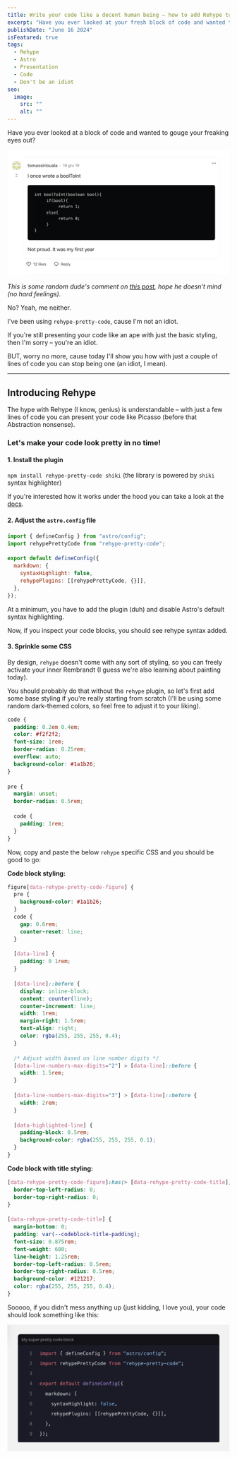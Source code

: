 ```yaml
---
title: Write your code like a decent human being – how to add Rehype to your next Astro project
excerpt: "Have you ever looked at your fresh block of code and wanted to gouge your freaking eyes out? Yeah, me neither. I’ve been using Rehype plugin, cause I’m not an idiot."
publishDate: "June 16 2024"
isFeatured: true
tags:
  - Rehype
  - Astro
  - Presentation
  - Code
  - Don't be an idiot
seo:
  image:
    src: ""
    alt: ""
---
```


Have you ever looked at a block of code and wanted to gouge your freaking eyes out?

![Ugly ass code.](../../assets/blog/how-to-prettify-code-in-astro/ugly-ass-code.png)

_This is some random dude's comment on [this post](https://dev.to/weeb/what-s-one-of-the-ugliest-piece-of-code-you-ve-written-so-far-1ej3), hope he doesn't mind (no hard feelings)._

No? Yeah, me neither.

I've been using `rehype-pretty-code`, cause I'm not an idiot.

If you're still presenting your code like an ape with just the basic styling, then I'm sorry – you're an idiot.

BUT, worry no more, cause today I'll show you how with just a couple of lines of code you can stop being one (an idiot, I mean).

---

## Introducing Rehype

The hype with Rehype (I know, genius) is understandable – with just a few lines of code you can present your code like Picasso (before that Abstraction nonsense).

### Let's make your code look pretty in no time!

#### 1. Install the plugin

`npm install rehype-pretty-code shiki` (the library is powered by `shiki` syntax highlighter)

If you're interested how it works under the hood you can take a look at the [docs](https://rehype-pretty.pages.dev/).

#### 2. Adjust the `astro.config` file

```js title="astro.config.mjs" {2, 6-7}
import { defineConfig } from "astro/config";
import rehypePrettyCode from "rehype-pretty-code";

export default defineConfig({
  markdown: {
    syntaxHighlight: false,
    rehypePlugins: [[rehypePrettyCode, {}]],
  },
});
```

At a minimum, you have to add the plugin (duh) and disable Astro's default syntax highlighting.

Now, if you inspect your code blocks, you should see rehype syntax added.

#### 3. Sprinkle some CSS

By design, `rehype` doesn't come with any sort of styling, so you can freely activate your inner Rembrandt (I guess we're also learning about painting today).

You should probably do that without the `rehype` plugin, so let's first add some base styling if you're really starting from scratch (I'll be using some random dark-themed colors, so feel free to adjust it to your liking).

```css
code {
  padding: 0.2em 0.4em;
  color: #f2f2f2;
  font-size: 1rem;
  border-radius: 0.25rem;
  overflow: auto;
  background-color: #1a1b26;
}

pre {
  margin: unset;
  border-radius: 0.5rem;

  code {
    padding: 1rem;
  }
}
```

Now, copy and paste the below `rehype` specific CSS and you should be good to go:

**Code block styling:**

```css
figure[data-rehype-pretty-code-figure] {
  pre {
    background-color: #1a1b26;
  }
  code {
    gap: 0.6rem;
    counter-reset: line;
  }

  [data-line] {
    padding: 0 1rem;
  }

  [data-line]::before {
    display: inline-block;
    content: counter(line);
    counter-increment: line;
    width: 1rem;
    margin-right: 1.5rem;
    text-align: right;
    color: rgba(255, 255, 255, 0.4);
  }

  /* Adjust width based on line number digits */
  [data-line-numbers-max-digits="2"] > [data-line]::before {
    width: 1.5rem;
  }

  [data-line-numbers-max-digits="3"] > [data-line]::before {
    width: 2rem;
  }

  [data-highlighted-line] {
    padding-block: 0.5rem;
    background-color: rgba(255, 255, 255, 0.1);
  }
}
```

**Code block with title styling:**

```css
[data-rehype-pretty-code-figure]:has(> [data-rehype-pretty-code-title]) pre {
  border-top-left-radius: 0;
  border-top-right-radius: 0;
}

[data-rehype-pretty-code-title] {
  margin-bottom: 0;
  padding: var(--codeblock-title-padding);
  font-size: 0.875rem;
  font-weight: 600;
  line-height: 1.25rem;
  border-top-left-radius: 0.5rem;
  border-top-right-radius: 0.5rem;
  background-color: #121217;
  color: rgba(255, 255, 255, 0.4);
}
```

Sooooo, if you didn't mess anything up (just kidding, I love you), your code should look something like this:

![Most beautiful code I have ever seen](../../assets/blog/how-to-prettify-code-in-astro/most-beautiful-thing-i-have-ever-seen.png)
